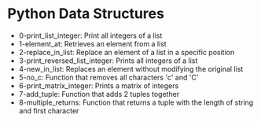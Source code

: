 # Python Data Structures

- 0-print_list_integer: Print all integers of a list
- 1-element_at: Retrieves an element from a list
- 2-replace_in_list: Replace an element of a list in a specific position
- 3-print_reversed_list_integer: Prints all integers of a list
- 4-new_in_list: Replaces an element without modifying the original list
- 5-no_c: Function that removes all characters 'c' and 'C'
- 6-print_matrix_integer: Prints a matrix of integers
- 7-add_tuple: Function that adds 2 tuples together
- 8-multiple_returns: Function that returns a tuple with the length of string and first character
